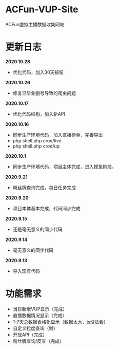# ACFun-VUP-Site
ACFun虚拟主播数据收集网站

# 更新日志
**2020.10.28**
* 优化代码，加入30天按钮

**2020.10.26**
* 修复已毕业删号导致的爬虫问题

**2020.10.17**
* 优化代码结构，加入新API

**2020.10.16**
* 同步生产环境代码，加入直播榜单，完善导出
* php shell.php cron/live
* php shell.php cron/up

**2020.10.1**
* 同步生产环境代码，项目主体完成，进入摸鱼阶段。

**2020.9.21**
* 粉丝牌查询完成，每日任务完成

**2020.9.20**
* 项目本体基本完成，代码同步完成

**2020.9.15**
* 还是毫无意义的同步代码

**2020.9.14**
* 毫无意义的同步代码

**2020.9.13**
* 导入现有代码

# 功能需求
* 当日新增VUP显示（完成）
* 直播数据情况显示（完成）
* 1-7天总数据表格化显示（数据太大，js没法看）
* 自定义粒度查询（懒）
* 开放API（完成）
* 粉丝牌查询/反查（完成）
